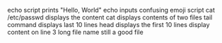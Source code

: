 echo script prints "Hello, World" 
echo inputs confusing emoji script
cat /etc/passwd displays the content
cat displays contents of two files
tail command displays last 10 lines
head displays the first 10 lines
display content on line 3
long file name still a good file
